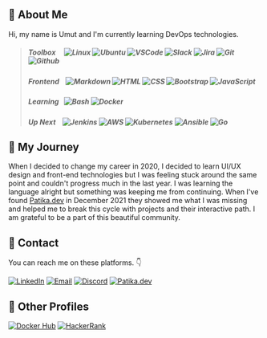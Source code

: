 ## :necktie: About Me

Hi, my name is Umut and I'm currently learning DevOps technologies.

> ##### *Toolbox* &nbsp;&nbsp;&nbsp; ![Linux][#linux] ![Ubuntu][#Ubuntu] ![VSCode][#VSCode] ![Slack][#slack] ![Jira][#jira-software] ![Git][#git] ![Github][#github]
>
> ##### *Frontend* &nbsp;&nbsp; ![Markdown][#Markdown] ![HTML][#HTML] ![CSS][#CSS] ![Bootstrap][#bootstrap] ![JavaScript][#javascript]
>
> ##### *Learning* &nbsp; ![Bash][#bash] ![Docker][#docker]
>
> ##### *Up Next* &nbsp;&nbsp; ![Jenkins][#jenkins] ![AWS][#aws] ![Kubernetes][#kubernetes] ![Ansible][#ansible] ![Go][#go]

## :bicyclist: My Journey

When I decided to change my career in 2020, I decided to learn UI/UX design and front-end technologies but I was feeling stuck around the same point and couldn't progress much in the last year. I was learning the language alright but something was keeping me from continuing. When I've found [Patika.dev](https://www.patika.dev/) in December 2021 they showed me what I was missing and helped me to break this cycle with projects and their interactive path. I am grateful to be a part of this beautiful community.

## :email: Contact

You can reach me on these platforms. :point_down:

[![LinkedIn][#linkedin]][@linkedin] [![Email][#gmail]][@gmail] [![Discord][#discord]][@discord] [![Patika.dev][#patika]][@patika]

## :pushpin: Other Profiles

[![Docker Hub][#dockerhub]][@dockerhub]
[![HackerRank][#hackerrank]][@hackerrank]





<!-- BADGE INDEX -->

<!-- TECH -->
[#git]: https://img.shields.io/badge/Git-E44C30?style=flat&logo=git&logoColor=white
[#github]: https://img.shields.io/badge/GitHub-100000?style=flat&logo=github&logoColor=white
[#gitlab]: https://img.shields.io/badge/GitLab-330F63?style=flat&logo=gitlab&logoColor=white
[#markdown]: https://img.shields.io/badge/Markdown-000000?style=flat&logo=markdown&logoColor=white
[#html]: https://img.shields.io/badge/HTML5-E34F26?style=flat&logo=html5&logoColor=white
[#css]: https://img.shields.io/badge/CSS3-1572B6?style=flat&logo=css3&logoColor=white
[#bootstrap]: https://img.shields.io/badge/Bootstrap-563D7C?style=flat&logo=bootstrap&logoColor=white
[#javascript]: https://img.shields.io/badge/JavaScript-323330?style=flat&logo=javascript&logoColor=F7DF1E
[#typescript]: https://img.shields.io/badge/TypeScript-007ACC?style=flat&logo=typescript&logoColor=white
[#react]: https://img.shields.io/badge/React-20232A?style=flat&logo=react&logoColor=61DAFB
[#nodejs]: https://img.shields.io/badge/Node.js-339933?style=flat&logo=nodedotjs&logoColor=white
[#go]: https://img.shields.io/badge/Go-00ADD8?style=flat&logo=go&logoColor=white

[#bash]: https://img.shields.io/badge/Bash-4EAA25?style=flat&logo=GNU%20Bash&logoColor=white
[#linux]: https://img.shields.io/badge/Linux-FCC624?style=flat&logo=linux&logoColor=black
[#ubuntu]: https://img.shields.io/badge/Ubuntu-3D185E?style=flat&logo=ubuntu&logoColor=orange
[#vscode]: https://img.shields.io/badge/VS%20Code-0078D4?style=flat&logo=visual%20studio%20code&logoColor=white

[#jira-software]: https://img.shields.io/badge/Jira%20Software-0052CC?style=flat&logo=JiraSoftware&logoColor=white
[#slack]: https://img.shields.io/badge/Slack-4A154B?style=flat&logo=slack&logoColor=white

[#jenkins]: https://img.shields.io/badge/Jenkins-D24939?style=flat&logo=Jenkins&logoColor=white
[#aws]: https://img.shields.io/badge/AWS-FF9900?style=flat&logo=amazonaws&logoColor=black
[#docker]: https://img.shields.io/badge/Docker-2CA5E0?style=flat&logo=docker&logoColor=white
[#kubernetes]: https://img.shields.io/badge/Kubernetes-326ce5.svg?&style=flat&logo=kubernetes&logoColor=white
[#ansible]: https://img.shields.io/badge/Ansible-000000?style=flat&logo=ansible&logoColor=white
[#terraform]: https://img.shields.io/badge/Terraform-7B42BC?style=flat&logo=terraform&logoColor=white

[#adobexd]: https://img.shields.io/badge/Adobe%20XD-470137?style=flat&logo=Adobe%20XD&logoColor=#FF61F6
[#photoshop]: https://img.shields.io/badge/Adobe%20PS-31A8FF?style=flat&logo=Adobe%20Photoshop&logoColor=black

<!-- SOCIALS -->
[#linkedin]: https://img.shields.io/badge/LinkedIn-0077B5?style=flat&logo=linkedin&logoColor=white
[#gmail]: https://img.shields.io/badge/Gmail-D14836?style=flat&logo=gmail&logoColor=white
[#discord]: https://img.shields.io/badge/Discord-7289DA?style=flat&logo=discord&logoColor=white
[#patika]: https://img.shields.io/badge/Patika.dev-FABE55?style=flat
[#stackoverflow]: https://img.shields.io/badge/Stack_Overflow-FE7A16?style=flat&logo=stack-overflow&logoColor=white

<!-- OTHERS -->
[#dockerhub]: https://img.shields.io/badge/Docker%20Hub-294356?style=flat&logo=docker&logoColor=white
[#hackerrank]: https://img.shields.io/badge/-Hackerrank-2EC866?style=flat&logo=HackerRank&logoColor=white
[#coderbyte]: https://img.shields.io/badge/-Coderbyte-1BC3CA?style=flat
[#leetcode]: https://img.shields.io/badge/-LeetCode-FFA116?style=flat&logo=LeetCode&logoColor=black

<!-- URL INDEX -->

<!-- SOCIALS -->
[@linkedin]: https://www.linkedin.com/in/hasanumutyagci/
[@gmail]: mailto:hasanumutyagci@gmail.com "Send me an email!"
[@discord]: https://discordapp.com/users/336617881985089537 "Contact me on Discord"
[@patika]: https://app.patika.dev/referral/huyagci
[@stackoverflow]: https://stackoverflow.com/users/18004051/huyagci

<!-- OTHERS-->
[@dockerhub]: https://hub.docker.com/u/huyagci
[@hackerrank]: https://www.hackerrank.com/huyagci
[@coderbyte]: https://coderbyte.com/profile/huyagci
[@leetcode]: https://leetcode.com/huyagci





<!-- Table Design

###### Toolbox ![Markdown][#markdown] ![HTML5][#html] ![CSS3][#css] ![Bootstrap][#bootstrap]
###### Learning ![Javascript][#javascript] ![Adobe XD][#adobexd]
###### Up Next ![Typescript][#typescript] ![React][#react] ![Node.js][#nodejs]

| Toolbox      | ![Markdown][#markdown] ![HTML5][#html] ![CSS3][#css] ![Bootstrap][#bootstrap] |
| :----------  | :---------------------------------------------------------------------------- |
| **Learning** | ![Javascript][#javascript] ![Adobe XD][#adobexd]                              |
| **Up Next**  | ![Typescript][#typescript] ![React][#react] ![Node.js][#nodejs]               |

-->
